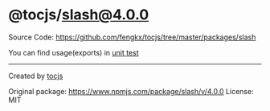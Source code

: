 # @tocjs/slash@4.0.0

Source Code: https://github.com/fengkx/tocjs/tree/master/packages/slash

You can find usage(exports) in [unit test](https://github.com/fengkx/tocjs/tree/master/packages/slash/test/pkg.test.js)

---

Created by [tocjs](https://github.com/fengkx/tocjs/)

Original package: https://www.npmjs.com/package/slash/v/4.0.0
License: MIT
